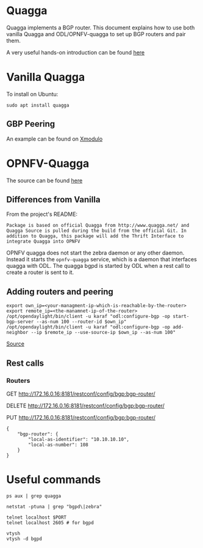 Quagga
======

Quagga implements a BGP router. This document explains how to use both vanilla Quagga and ODL/OPNFV-quagga to set up BGP routers and pair them.

A very useful hands-on introduction can be found [here](https://openmaniak.com/quagga_tutorial.php)

# Vanilla Quagga #

To install on Ubuntu:

    sudo apt install quagga

## GBP Peering ##

An example can be found on [Xmodulo](http://xmodulo.com/centos-bgp-router-quagga.html)

# OPNFV-Quagga #

The source can be found [here](https://github.com/nikolas-hermanns/opnfv-quagga-packaging)

## Differences from Vanilla ##

From the project's README:

    Package is based on official Quagga from http://www.quagga.net/ and Quagga Source is pulled during the build from the official Git. In addition to Quagga, this package will add the Thrift Interface to integrate Quagga into OPNFV

OPNFV quagga does not start the zebra daemon or any other daemon. Instead it starts the `opnfv-quagga` service, which is a daemon that interfaces quagga with ODL. The quagga bgpd is started by ODL when a rest call to create a router is sent to it.


## Adding routers and peering ##

    export own_ip=<your-managment-ip-which-is-reachable-by-the-router>
    export remote_ip=<the-manamnet-ip-of-the-router>
    /opt/opendaylight/bin/client -u karaf "odl:configure-bgp -op start-bgp-server --as-num 100 --router-id $own_ip"
    /opt/opendaylight/bin/client -u karaf "odl:configure-bgp -op add-neighbor --ip $remote_ip --use-source-ip $own_ip --as-num 100"

[Source](https://wiki.opnfv.org/display/ds/Peer+Opendaylight+with+a+BGP+router)

## Rest calls ##

### Routers ###

GET http://172.16.0.16:8181/restconf/config/bgp:bgp-router/

DELETE http://172.16.0.16:8181/restconf/config/bgp:bgp-router/

PUT http://172.16.0.16:8181/restconf/config/bgp:bgp-router/

    {
        "bgp-router": {
            "local-as-identifier": "10.10.10.10",
            "local-as-number": 108
        }
    }

# Useful commands #

    ps aux | grep quagga

    netstat -ptuna | grep "bgpd\|zebra"

    telnet localhost $PORT
    telnet localhost 2605 # for bgpd

    vtysh
    vtysh -d bgpd

